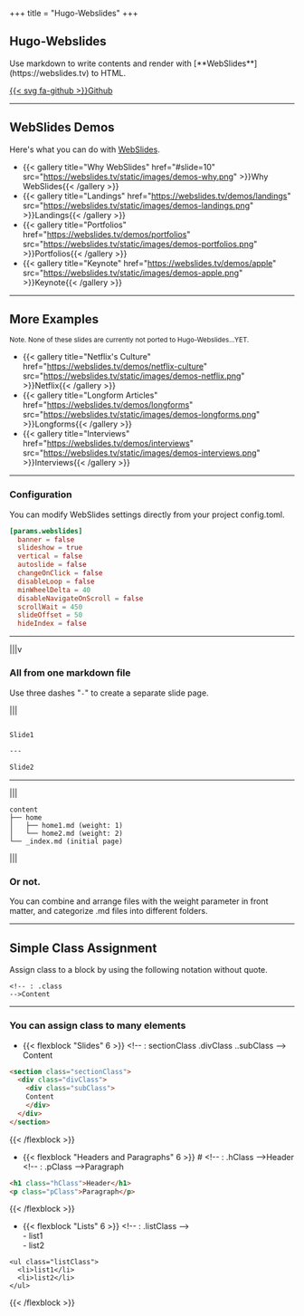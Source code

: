 +++
title = "Hugo-Webslides"
+++
<!-- : .wrap .size-70 ..aligncenter bgimage=images/pencil.jpg -->


## **Hugo-Webslides**
<!--: .text-intro -->Use markdown to write contents and render with [**WebSlides**](https://webslides.tv) to HTML.

[{{< svg fa-github >}}Github](https://github.com/RCJacH/hugo-webslides)

---

<!--: .wrap -->

## **WebSlides Demos**
Here's what you can do with [WebSlides](https://webslides.tv).

<!--: .flexblock gallery -->
- {{< gallery title="Why WebSlides" href="#slide=10" src="https://webslides.tv/static/images/demos-why.png" >}}Why WebSlides{{< /gallery >}}
- {{< gallery title="Landings" href="https://webslides.tv/demos/landings" src="https://webslides.tv/static/images/demos-landings.png" >}}Landings{{< /gallery >}}
- {{< gallery title="Portfolios" href="https://webslides.tv/demos/portfolios" src="https://webslides.tv/static/images/demos-portfolios.png" >}}Portfolios{{< /gallery >}}
- {{< gallery title="Keynote" href="https://webslides.tv/demos/apple" src="https://webslides.tv/static/images/demos-apple.png" >}}Keynote{{< /gallery >}}

---
<!--: .wrap -->

## **More Examples**
<small>Note. None of these slides are currently not ported to Hugo-Webslides...YET.</small>

<!--: .flexblock gallery -->
- {{< gallery title="Netflix's Culture" href="https://webslides.tv/demos/netflix-culture" src="https://webslides.tv/static/images/demos-netflix.png" >}}Netflix{{< /gallery >}}
- {{< gallery title="Longform Articles" href="https://webslides.tv/demos/longforms" src="https://webslides.tv/static/images/demos-longforms.png" >}}Longforms{{< /gallery >}}
- {{< gallery title="Interviews" href="https://webslides.tv/demos/interviews" src="https://webslides.tv/static/images/demos-interviews.png" >}}Interviews{{< /gallery >}}

---
<!-- : .wrap .size-40 -->

### **Configuration**
<!-- : .text-intro -->You can modify WebSlides settings directly from your project config.toml.

~~~toml
[params.webslides]
  banner = false
  slideshow = true
  vertical = false
  autoslide = false
  changeOnClick = false
  disableLoop = false
  minWheelDelta = 40
  disableNavigateOnScroll = false
  scrollWait = 450
  slideOffset = 50
  hideIndex = false
~~~


---
<!-- : .wrap -->

|||v

### **All from one markdown file**

Use three dashes "<code>-</code>" to create a separate slide page.

|||

~~~md

Slide1

---

Slide2

~~~

---
<!-- : .wrap -->


|||

~~~
content
├── home
│   ├── home1.md (weight: 1)
│   └── home2.md (weight: 2)
└── _index.md (initial page)
~~~

|||

### Or not.

You can combine and arrange files with the weight parameter in front matter, and categorize .md files into different folders.

---
<!-- : .aligncenter -->

## Simple Class Assignment

Assign class to a block by using the following notation without quote.

<code><span><!-</span>- : .class -<span>-></span>Content</code>

---
<!-- : .wrap -->

### You can assign class to many elements

<!-- : .flexblock -->
- {{< flexblock "Slides" 6 >}}
<span><!-</span>- : sectionClass .divClass ..subClass -<span>-></span><br>
Content
~~~html
<section class="sectionClass">
  <div class="divClass">
    <div class="subClass">
    Content
    </div>
  </div>
</section>
~~~
{{< /flexblock >}}

- {{< flexblock "Headers and Paragraphs" 6 >}}
<span># <!-</span>- : .hClass -<span>-></span>Header<br>
<span><!-</span>- : .pClass -<span>-></span>Paragraph
~~~html
<h1 class="hClass">Header</h1>
<p class="pClass">Paragraph</p>
~~~
{{< /flexblock >}}

- {{< flexblock "Lists" 6 >}}
<span><!-</span>- : .listClass -<span>-></span><br>
<span>-</span> list1<br>
<span>-</span> list2
~~~
<ul class="listClass">
  <li>list1</li>
  <li>list2</li>
</ul>
~~~
{{< /flexblock >}}
